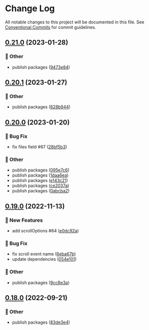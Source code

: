 # Change Log

All notable changes to this project will be documented in this file.
See [Conventional Commits](https://conventionalcommits.org) for commit guidelines.

## [0.21.0](https://github.com/daybrush/guides/blob/master/packages/preact-guides/compare/preact-guides@0.20.1...preact-guides@0.21.0) (2023-01-28)


### :mega: Other

* publish packages ([9473e84](https://github.com/daybrush/guides/blob/master/packages/preact-guides/commit/9473e8464fbd4c374ac6251ff995586afd163719))



## [0.20.1](https://github.com/daybrush/guides/blob/master/packages/preact-guides/compare/preact-guides@0.20.0...preact-guides@0.20.1) (2023-01-27)


### :mega: Other

* publish packages ([628b944](https://github.com/daybrush/guides/blob/master/packages/preact-guides/commit/628b9444bb9e6f5546c7a5edd55a090126f52dd5))



## [0.20.0](https://github.com/daybrush/guides/blob/master/packages/preact-guides/compare/preact-guides@0.19.0...preact-guides@0.20.0) (2023-01-20)


### :bug: Bug Fix

* fix files field #67 ([28bf5b3](https://github.com/daybrush/guides/blob/master/packages/preact-guides/commit/28bf5b3bd97cebd94eaf2195f0e99750f14e7ecb))


### :mega: Other

* publish packages ([095e7c6](https://github.com/daybrush/guides/blob/master/packages/preact-guides/commit/095e7c670d3bd0bdc168e2f3c11b5dbb8074b26b))
* publish packages ([1daa6ea](https://github.com/daybrush/guides/blob/master/packages/preact-guides/commit/1daa6ea441f6c96b8f354953605cd6ac89117878))
* publish packages ([e143c21](https://github.com/daybrush/guides/blob/master/packages/preact-guides/commit/e143c2175309bf480ef17731321f6728b8d6bcc2))
* publish packages ([ce2037a](https://github.com/daybrush/guides/blob/master/packages/preact-guides/commit/ce2037a18f5f6bbcd750e1fd72cbfc60e3f2c217))
* publish packages ([0abcba2](https://github.com/daybrush/guides/blob/master/packages/preact-guides/commit/0abcba24e8b83ea51cf369124e8c2d85fee1ef7e))



## [0.19.0](https://github.com/daybrush/guides/blob/master/packages/preact-guides/compare/preact-guides@0.18.0...preact-guides@0.19.0) (2022-11-13)


### :rocket: New Features

* add scrollOptions #64 ([e0dc92a](https://github.com/daybrush/guides/blob/master/packages/preact-guides/commit/e0dc92a9ed417dff071b43a68b065907f8f1b8ad))


### :bug: Bug Fix

* fix scroll event name ([6eba67b](https://github.com/daybrush/guides/blob/master/packages/preact-guides/commit/6eba67b33c0de50e1c68ff75882889227db663bc))
* update dependencies ([054e101](https://github.com/daybrush/guides/blob/master/packages/preact-guides/commit/054e101d1b177bdfefab74bf440a4cb3cf8137be))


### :mega: Other

* publish packages ([9cc8e3a](https://github.com/daybrush/guides/blob/master/packages/preact-guides/commit/9cc8e3ae5f83aa1513c1560166c6babbbe31dfd7))



## [0.18.0](https://github.com/daybrush/guides/blob/master/packages/preact-guides/compare/preact-guides@0.17.1...preact-guides@0.18.0) (2022-09-21)


### :mega: Other

* publish packages ([83de3e4](https://github.com/daybrush/guides/blob/master/packages/preact-guides/commit/83de3e4ae4bad11905939a44dfa2776fe7d6987d))
